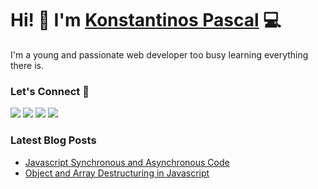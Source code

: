 # Hi! 👋 I'm [Konstantinos Pascal](https://konstapascal.dev) 💻

I'm a young and passionate web developer too busy learning everything there is.

### Let's Connect 🔗

[![](https://img.shields.io/badge/website-1e1f1c?style=for-the-badge)](https://konstapascal.dev)
[![](https://img.shields.io/badge/blog-1e1f1c?style=for-the-badge)](https://konstapascal.dev/blog)
[![](https://img.shields.io/badge/twitter-%230077B5.svg?&style=for-the-badge&logo=twitter&logoColor=white&color=1e1f1c)](https://twitter.com/konstapascal)
[![](https://img.shields.io/badge/linkedin-%230077B5.svg?&style=for-the-badge&logo=linkedin&logoColor=white&color=1e1f1c)](https://www.linkedin.com/in/konstapascal)

### Latest Blog Posts

- [Javascript Synchronous and Asynchronous Code](https://konstapascal.dev/blog/javascript-synchronous-and-asynchronous-code)
- [Object and Array Destructuring in Javascript](https://konstapascal.dev/blog/object-and-array-destructuring-in-javascript)
